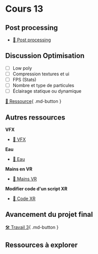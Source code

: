 # Cours 13

## Post processing
- [📝 Post processing](unity/postprocessing.md)


## Discussion Optimisation
- [ ] Low poly
- [ ] Compression textures et ui
- [ ] FPS (Stats)
- [ ] Nombre et type de particules
- [ ] Éclairage statique ou dynamique

[📝 Ressource](https://learn.unity.com/tutorial/introduction-to-optimization-in-unity#5ff8ce16edbc2a0023134676){ .md-button }

## Autres ressources    

**VFX**    

- [📝 VFX](unity/vfx.md)

**Eau**     

- [📝 Eau](unity/eau.md)

**Mains en VR**

- [📝 Mains VR](unity/vr_mains.md)

**Modifier code d'un script XR**
- [📝 Code XR](https://youtu.be/5iDaLX4aEu0)

## Avancement du projet final
[🛠️ Travail 3](./travaux/travail3.md){ .md-button } 

## Ressources à explorer


